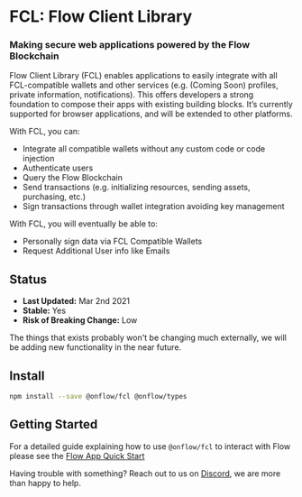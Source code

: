# FCL: Flow Client Library
### Making secure web applications powered by the Flow Blockchain

Flow Client Library (FCL) enables applications to easily integrate with all FCL-compatible wallets and
other services (e.g. (Coming Soon) profiles, private information, notifications). This offers developers a strong
foundation to compose their apps with existing building blocks. It’s currently supported for browser
applications, and will be extended to other platforms.

With FCL, you can:

- Integrate all compatible wallets without any custom code or code injection
- Authenticate users
- Query the Flow Blockchain
- Send transactions (e.g. initializing resources, sending assets, purchasing, etc.)
- Sign transactions through wallet integration avoiding key management

With FCL, you will eventually be able to:

- Personally sign data via FCL Compatible Wallets
- Request Additional User info like Emails

## Status

- **Last Updated:** Mar 2nd 2021
- **Stable:** Yes
- **Risk of Breaking Change:** Low

The things that exists probably won't be changing much externally, we will be adding new functionality in the near future.

## Install

```bash
npm install --save @onflow/fcl @onflow/types
```

## Getting Started

For a detailed guide explaining how to use `@onflow/fcl` to interact with Flow please see the [Flow App Quick Start](https://developers.flow.com/tutorials/flow-app-quickstart)

Having trouble with something? Reach out to us on [Discord](https://discord.gg/k6cZ7QC), we are more than happy to help.
